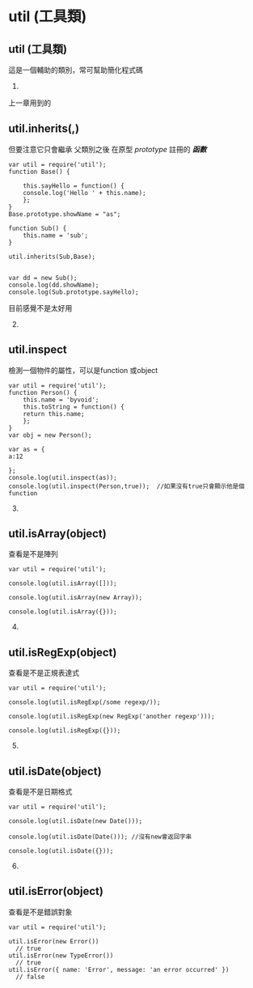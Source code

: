 # util \(工具類\)

## util \(工具類\)

這是一個輔助的類別，常可幫助簡化程式碼

1.

上一章用到的

## util.inherits\(,\)

但要注意它只會繼承 父類別之後 在原型 _prototype_ 註冊的  _**函數**_

```text
var util = require('util'); 
function Base() { 

    this.sayHello = function() { 
    console.log('Hello ' + this.name); 
    }; 
} 
Base.prototype.showName = "as";

function Sub() { 
    this.name = 'sub'; 
} 

util.inherits(Sub,Base); 


var dd = new Sub();
console.log(dd.showName);
console.log(Sub.prototype.sayHello);
```

目前感覺不是太好用

2.

## util.inspect

檢測一個物件的屬性，可以是function 或object

```text
var util = require('util'); 
function Person() { 
    this.name = 'byvoid'; 
    this.toString = function() { 
    return this.name; 
    }; 
} 
var obj = new Person(); 

var as = {
a:12

};
console.log(util.inspect(as));
console.log(util.inspect(Person,true));  //如果沒有true只會顯示他是個function
```

3.

## util.isArray\(object\)

查看是不是陣列

```text
var util = require('util');

console.log(util.isArray([]));

console.log(util.isArray(new Array));

console.log(util.isArray({}));
```

4.

## util.isRegExp\(object\)

查看是不是正規表達式

```text
var util = require('util');

console.log(util.isRegExp(/some regexp/));

console.log(util.isRegExp(new RegExp('another regexp')));

console.log(util.isRegExp({}));
```

5.

## util.isDate\(object\)

查看是不是日期格式

```text
var util = require('util');

console.log(util.isDate(new Date()));

console.log(util.isDate(Date())); //沒有new會返回字串

console.log(util.isDate({}));
```

6.

## util.isError\(object\)

查看是不是錯誤對象

```text
var util = require('util');

util.isError(new Error())
  // true
util.isError(new TypeError())
  // true
util.isError({ name: 'Error', message: 'an error occurred' })
  // false
```

